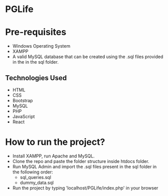 # PGLife
# Pre-requisites
- Windows Operating System
- XAMPP
- A valid MySQL database that can be created using the .sql files provided in the in the sql folder.

## Technologies Used
- HTML
- CSS
- Bootstrap
- MySQL
- PHP
- JavaScript
- React

# How to run the project?
- Install XAMPP, run Apache and MySQL.
- Clone the repo and paste the folder structure inside htdocs folder.
- Run MySQL Admin and import the .sql files present in the sql folder in the following order:
  - sql_queries.sql
  - dummy_data.sql
- Run the project by typing 'localhost/PGLife/index.php' in your browser
